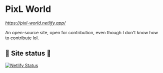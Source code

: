 # PixL World

*https://pixl-world.netlify.app/*

An open-source site, open for contribution, even though I don't know how to contribute lol.

## 🚥 Site status 🚥

[![Netlify Status](https://api.netlify.com/api/v1/badges/29d5ce76-53a3-48f7-a471-67e449611ac8/deploy-status)](https://pixl-world.netlify.app/)
